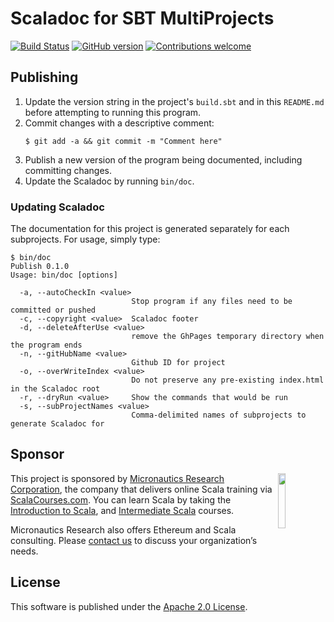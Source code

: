 # Scaladoc for SBT MultiProjects

[![Build Status](https://travis-ci.org/mslinn/scaladoc.svg?branch=master)](https://travis-ci.org/mslinn/scaladoc)
[![GitHub version](https://badge.fury.io/gh/mslinn%2Fscaladoc.svg)](https://badge.fury.io/gh/mslinn%2Fscaladoc)
[![Contributions welcome](https://img.shields.io/badge/contributions-welcome-brightgreen.svg?style=flat)](https://github.com/dwyl/esta/issues)

## Publishing
1. Update the version string in the project's `build.sbt` and in this `README.md` before attempting to running this program.
2. Commit changes with a descriptive comment:
   ```
   $ git add -a && git commit -m "Comment here"
   ```
3. Publish a new version of the program being documented, including committing changes.
4. Update the Scaladoc by running `bin/doc`.

### Updating Scaladoc
The documentation for this project is generated separately for each subprojects.
For usage, simply type:
```
$ bin/doc
Publish 0.1.0
Usage: bin/doc [options]

  -a, --autoCheckIn <value>
                           Stop program if any files need to be committed or pushed
  -c, --copyright <value>  Scaladoc footer
  -d, --deleteAfterUse <value>
                           remove the GhPages temporary directory when the program ends
  -n, --gitHubName <value>
                           Github ID for project
  -o, --overWriteIndex <value>
                           Do not preserve any pre-existing index.html in the Scaladoc root
  -r, --dryRun <value>     Show the commands that would be run
  -s, --subProjectNames <value>
                           Comma-delimited names of subprojects to generate Scaladoc for
```

## Sponsor
<img src='https://www.micronauticsresearch.com/images/robotCircle400shadow.png' align='right' width='15%'>

This project is sponsored by [Micronautics Research Corporation](http://www.micronauticsresearch.com/),
the company that delivers online Scala training via [ScalaCourses.com](http://www.ScalaCourses.com).
You can learn Scala by taking the [Introduction to Scala](http://www.ScalaCourses.com/showCourse/40),
and [Intermediate Scala](http://www.ScalaCourses.com/showCourse/45) courses.

Micronautics Research also offers Ethereum and Scala consulting.
Please [contact us](mailto:sales@micronauticsresearch.com) to discuss your organization&rsquo;s needs.

## License
This software is published under the [Apache 2.0 License](http://www.apache.org/licenses/LICENSE-2.0.html).
